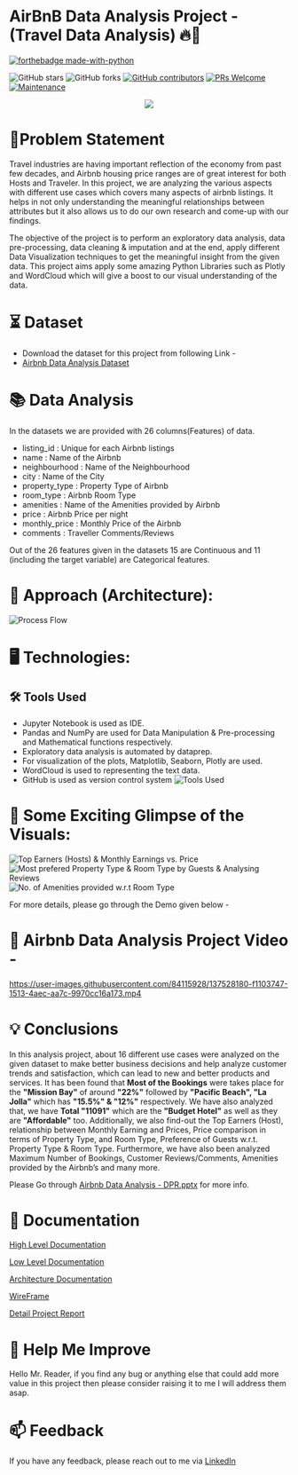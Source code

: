 
# AirBnB Data Analysis Project - (Travel Data Analysis) 🔥🍁

<p align="center">

  [![forthebadge made-with-python](http://ForTheBadge.com/images/badges/made-with-python.svg)](https://www.python.org/)
  
  ![GitHub stars](https://img.shields.io/github/stars/Lokesh-Attarde/Airbnb-Data-Analysis)
  ![GitHub forks](https://img.shields.io/github/forks/Lokesh-Attarde/Airbnb-Data-Analysis)
  [![GitHub contributors](https://img.shields.io/github/contributors/Lokesh-Attarde/Airbnb-Data-Analysis.svg)](https://GitHub.com/Lokesh-Attarde/Airbnb-Data-Analysis/graphs/contributors/)
  [![PRs Welcome](https://img.shields.io/badge/PRs-welcome-brightgreen.svg?style=flat-square)](http://makeapullrequest.com)
  [![Maintenance](https://img.shields.io/badge/Maintained%3F-yes-green.svg)](https://GitHub.com/Naereen/StrapDown.js/graphs/commit-activity)
</p>  

<p align="center">
  <img src="https://user-images.githubusercontent.com/84115928/142564472-5aa50b45-98a6-4c48-8aeb-e58a3daa601a.png">
</p>

# 📝Problem Statement
Travel  industries  are  having  important  reflection  of  the  economy  from  past  few  decades,  and  Airbnb 
housing price ranges are of great interest for both Hosts and Traveler. In this project, we are analyzing the 
various aspects with different use cases which covers  many aspects of airbnb listings. It helps in not only 
understanding  the  meaningful  relationships  between  attributes  but  it  also  allows  us  to  do  our  own 
research and come-up with our findings.

The objective of the project is to perform  an exploratory data analysis, data pre-processing, data cleaning 
& imputation and at the end, apply different Data Visualization  techniques  to  get the  meaningful insight 
from the given data. This project aims apply some amazing Python Libraries such as Plotly and WordCloud 
which will give a boost to our visual understanding of the data.

# ⏳ Dataset
* Download the dataset for this project from following Link -
* [Airbnb Data Analysis Dataset](https://drive.google.com/drive/folders/1g9GW-c66UyKh01pCey8vxO2y6fcJ-Nhy?usp=sharing)

# 📚 Data Analysis
In the datasets we are provided with 26 columns(Features) of data.

* listing_id : Unique for each Airbnb listings
* name : Name of the Airbnb
* neighbourhood : Name of the Neighbourhood
* city : Name of the City
* property_type : Property Type of Airbnb
* room_type : Airbnb Room Type
* amenities : Name of the Amenities provided by Airbnb
* price : Airbnb Price per night
* monthly_price : Monthly Price of the Airbnb
* comments : Traveller Comments/Reviews

Out of the 26 features given in the datasets 15 are Continuous and 11 (including the target variable) are Categorical features.

# 🎉 Approach (Architecture):
![Process Flow](https://user-images.githubusercontent.com/84115928/137479294-ccfa21f9-81e1-4de8-8f96-15ddefdec06e.JPG)

# 🖥️ Technologies:
## 🛠️ Tools Used
* Jupyter Notebook is used as IDE. 
* Pandas and NumPy are used for Data Manipulation & Pre-processing and Mathematical functions respectively.
* Exploratory data analysis is automated by dataprep. 
* For visualization of the plots, Matplotlib, Seaborn, Plotly are used.
* WordCloud is used to representing the text data.
* GitHub is used as version control system
![Tools Used](https://user-images.githubusercontent.com/84115928/137479477-5b2ee79c-078a-4b44-8dcb-a4d376fdded6.JPG)


# 🌱 Some Exciting Glimpse of the Visuals:
![Top Earners (Hosts) & Monthly Earnings vs. Price](https://user-images.githubusercontent.com/84115928/137474580-bb1d102c-48cf-4bdd-8114-1326d8f0b502.gif)
![Most prefered Property Type & Room Type by Guests & Analysing Reviews](https://user-images.githubusercontent.com/84115928/137478294-6f75f095-33ec-472c-a3d2-556ac2a5c4e1.gif)
![No. of Amenities provided w.r.t Room Type](https://user-images.githubusercontent.com/84115928/137477607-53c3b573-ed8e-4a31-ae5c-bcc7a952ffec.gif)

For more details, please go through the Demo given below -
# 🎯 Airbnb Data Analysis Project Video -

https://user-images.githubusercontent.com/84115928/137528180-f1103747-1513-4aec-aa7c-9970cc16a173.mp4

# 💡 Conclusions
In this analysis project, about 16 different use cases were analyzed on the given dataset to make better business decisions and help analyze customer trends and satisfaction, which can lead to new and better products and services. It has been found that **Most of the Bookings** were takes place for the **"Mission Bay"** of around **"22%"** followed by **"Pacific Beach", "La Jolla"** which has **"15.5%"  & "12%"** respectively.  We have also analyzed that, we have **Total "11091"** which are the **"Budget Hotel"** as well as they are **"Affordable"** too.  Additionally,  we also find-out the Top Earners (Host), 
relationship between Monthly Earning and Prices, Price comparison in terms of Property Type, and 
Room Type, Preference of Guests w.r.t. Property Type & Room Type. Furthermore, we have also 
been analyzed Maximum Number of Bookings, Customer Reviews/Comments, Amenities provided 
by the Airbnb’s and many more. 

Please Go through [Airbnb Data Analysis - DPR.pptx](https://github.com/Lokesh-Attarde/Airbnb-Data-Analysis/blob/a01467627b0b301ff3ed8cfe16093f2f078f041a/Documents/AirBnB%20Data%20Analysis%20-%20DPR.pptx) for more info.

# 📖 Documentation

[High Level Documentation](https://github.com/Lokesh-Attarde/Airbnb-Data-Analysis/blob/a5accd0d6d05cf9663febaa34ea4e106984f9e76/Documents/AirBnB%20Data%20Analysis%20-%20HLD.pdf)

[Low Level Documentation](https://github.com/Lokesh-Attarde/Airbnb-Data-Analysis/blob/2f7b01b003d93a0983bb5a5e697c37aec1090aac/Documents/AirBnB%20Data%20Analysis%20-%20LLD.pdf)

[Architecture Documentation](https://github.com/Lokesh-Attarde/Airbnb-Data-Analysis/blob/2f7b01b003d93a0983bb5a5e697c37aec1090aac/Documents/AirBnB%20Data%20Analysis%20-%20Architecture.pdf)

[WireFrame](https://github.com/Lokesh-Attarde/Airbnb-Data-Analysis/blob/2f7b01b003d93a0983bb5a5e697c37aec1090aac/Documents/AirBnB%20Data%20Analysis%20-%20Wireframe.pdf)

[Detail Project Report](https://github.com/Lokesh-Attarde/Airbnb-Data-Analysis/blob/a01467627b0b301ff3ed8cfe16093f2f078f041a/Documents/AirBnB%20Data%20Analysis%20-%20DPR.pptx)

# 🎉 Help Me Improve
Hello Mr. Reader, if you find any bug or anything else that could add more value in this project then please consider raising it to me I will address them asap.

  
# 📫 Feedback

If you have any feedback, please reach out to me via [LinkedIn](https://www.linkedin.com/in/lokesh-attarde-145086141/)
